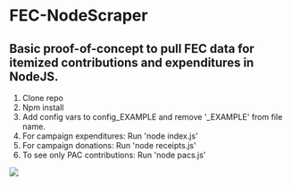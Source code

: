 # FEC-NodeScraper

## Basic proof-of-concept to pull FEC data for itemized contributions and expenditures in NodeJS.

1. Clone repo
2. Npm install
3. Add config vars to config_EXAMPLE and remove '_EXAMPLE' from file name.
4. For campaign expenditures: Run 'node index.js'
5. For campaign donations: Run 'node receipts.js'
6. To see only PAC contributions: Run 'node pacs.js'

![](FEC-scraper-demo-2.gif)
